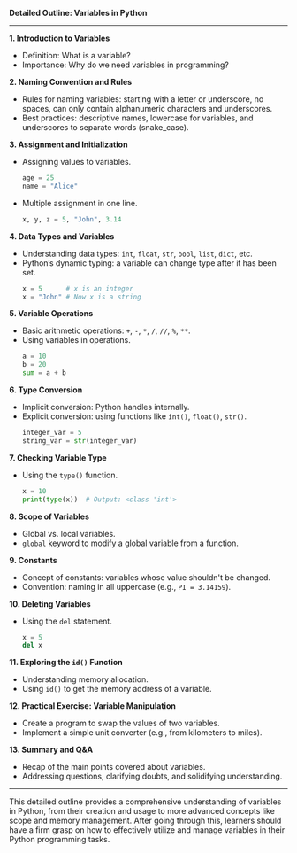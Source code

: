 **Detailed Outline: Variables in Python**

---

**1. Introduction to Variables**
- Definition: What is a variable?
- Importance: Why do we need variables in programming?

**2. Naming Convention and Rules**
- Rules for naming variables: starting with a letter or underscore, no spaces, can only contain alphanumeric characters and underscores.
- Best practices: descriptive names, lowercase for variables, and underscores to separate words (snake_case).
  
**3. Assignment and Initialization**
- Assigning values to variables.
  ```python
  age = 25
  name = "Alice"
  ```
- Multiple assignment in one line.
  ```python
  x, y, z = 5, "John", 3.14
  ```

**4. Data Types and Variables**
- Understanding data types: `int`, `float`, `str`, `bool`, `list`, `dict`, etc.
- Python’s dynamic typing: a variable can change type after it has been set.
  ```python
  x = 5      # x is an integer
  x = "John" # Now x is a string
  ```

**5. Variable Operations**
- Basic arithmetic operations: `+`, `-`, `*`, `/`, `//`, `%`, `**`.
- Using variables in operations.
  ```python
  a = 10
  b = 20
  sum = a + b
  ```

**6. Type Conversion**
- Implicit conversion: Python handles internally.
- Explicit conversion: using functions like `int()`, `float()`, `str()`.
  ```python
  integer_var = 5
  string_var = str(integer_var)
  ```

**7. Checking Variable Type**
- Using the `type()` function.
  ```python
  x = 10
  print(type(x))  # Output: <class 'int'>
  ```

**8. Scope of Variables**
- Global vs. local variables.
- `global` keyword to modify a global variable from a function.

**9. Constants**
- Concept of constants: variables whose value shouldn't be changed.
- Convention: naming in all uppercase (e.g., `PI = 3.14159`).

**10. Deleting Variables**
- Using the `del` statement.
  ```python
  x = 5
  del x
  ```

**11. Exploring the `id()` Function**
- Understanding memory allocation.
- Using `id()` to get the memory address of a variable.

**12. Practical Exercise: Variable Manipulation**
- Create a program to swap the values of two variables.
- Implement a simple unit converter (e.g., from kilometers to miles).

**13. Summary and Q&A**
- Recap of the main points covered about variables.
- Addressing questions, clarifying doubts, and solidifying understanding.

---

This detailed outline provides a comprehensive understanding of variables in Python, from their creation and usage to more advanced concepts like scope and memory management. After going through this, learners should have a firm grasp on how to effectively utilize and manage variables in their Python programming tasks.